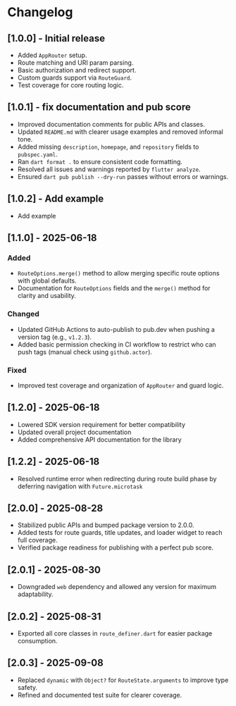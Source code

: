 # Changelog

## [1.0.0] - Initial release
- Added `AppRouter` setup.
- Route matching and URI param parsing.
- Basic authorization and redirect support.
- Custom guards support via `RouteGuard`.
- Test coverage for core routing logic.

## [1.0.1] - fix documentation and pub score
- Improved documentation comments for public APIs and classes.
- Updated `README.md` with clearer usage examples and removed informal tone.
- Added missing `description`, `homepage`, and `repository` fields to `pubspec.yaml`.
- Ran `dart format .` to ensure consistent code formatting.
- Resolved all issues and warnings reported by `flutter analyze`.
- Ensured `dart pub publish --dry-run` passes without errors or warnings.

## [1.0.2] - Add example
- Add example

## [1.1.0] - 2025-06-18

### Added
- `RouteOptions.merge()` method to allow merging specific route options with global defaults.
- Documentation for `RouteOptions` fields and the `merge()` method for clarity and usability.

### Changed
- Updated GitHub Actions to auto-publish to pub.dev when pushing a version tag (e.g., `v1.2.3`).
- Added basic permission checking in CI workflow to restrict who can push tags (manual check using `github.actor`).

### Fixed
- Improved test coverage and organization of `AppRouter` and guard logic.

## [1.2.0] - 2025-06-18
- Lowered SDK version requirement for better compatibility
- Updated overall project documentation
- Added comprehensive API documentation for the library

## [1.2.2] - 2025-06-18
- Resolved runtime error when redirecting during route build phase by deferring navigation with `Future.microtask`

## [2.0.0] - 2025-08-28
- Stabilized public APIs and bumped package version to 2.0.0.
- Added tests for route guards, title updates, and loader widget to reach full coverage.
- Verified package readiness for publishing with a perfect pub score.

## [2.0.1] - 2025-08-30
- Downgraded `web` dependency and allowed any version for maximum adaptability.

## [2.0.2] - 2025-08-31
- Exported all core classes in `route_definer.dart` for easier package consumption.

## [2.0.3] - 2025-09-08
- Replaced `dynamic` with `Object?` for `RouteState.arguments` to improve type safety.
- Refined and documented test suite for clearer coverage.
